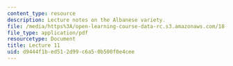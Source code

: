 ```yaml
---
content_type: resource
description: Lecture notes on the Albanese variety.
file: /media/https%3A/open-learning-course-data-rc.s3.amazonaws.com/18-727-topics-in-algebraic-geometry-algebraic-surfaces-spring-2008/d9444f1bed512d99c6a50b500f0e4cee_lect11.pdf
file_type: application/pdf
resourcetype: Document
title: Lecture 11
uid: d9444f1b-ed51-2d99-c6a5-0b500f0e4cee
---
```

